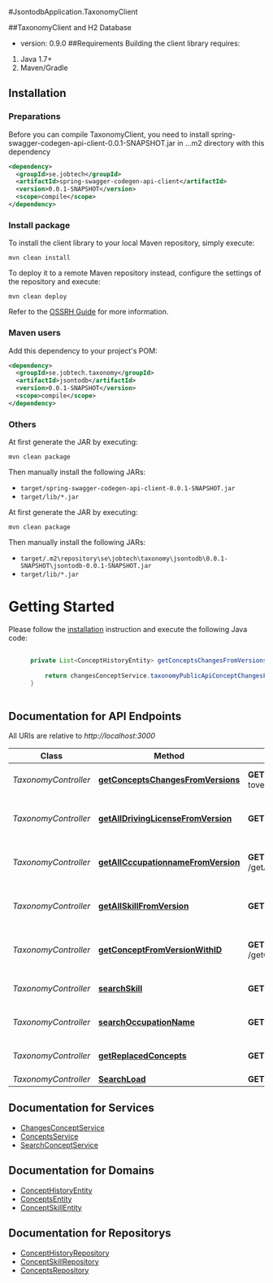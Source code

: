 #JsontodbApplication.TaxonomyClient

##TaxonomyClient and H2 Database
- version: 0.9.0
##Requirements
Building the client library requires:
1. Java 1.7+
2. Maven/Gradle

## Installation

### Preparations
Before you can compile TaxonomyClient, you need to install spring-swagger-codegen-api-client-0.0.1-SNAPSHOT.jar in ..\.m2 directory
with this dependency


```xml
<dependency>
  <groupId>se.jobtech</groupId>
  <artifactId>spring-swagger-codegen-api-client</artifactId>
  <version>0.0.1-SNAPSHOT</version>
  <scope>compile</scope>
</dependency>
```
### Install package
To install the  client library to your local Maven repository, simply execute:

```shell
mvn clean install
```

To deploy it to a remote Maven repository instead, configure the settings of the repository and execute:

```shell
mvn clean deploy
```

Refer to the [OSSRH Guide](http://central.sonatype.org/pages/ossrh-guide.html) for more information.

### Maven users

Add this dependency to your project's POM:
```xml
<dependency>
  <groupId>se.jobtech.taxonomy</groupId>
  <artifactId>jsontodb</artifactId>
  <version>0.0.1-SNAPSHOT</version>
  <scope>compile</scope>
</dependency>
```
### Others

At first generate the JAR by executing:

```shell
mvn clean package
```

Then manually install the following JARs:

* `target/spring-swagger-codegen-api-client-0.0.1-SNAPSHOT.jar`
* `target/lib/*.jar`

At first generate the JAR by executing:

```shell
mvn clean package
```

Then manually install the following JARs:

* `target/.m2\repository\se\jobtech\taxonomy\jsontodb\0.0.1-SNAPSHOT\jsontodb-0.0.1-SNAPSHOT.jar`
* `target/lib/*.jar`

# Getting Started

Please follow the [installation](#installation) instruction and execute the following Java code:

```java
      
      private List<ConceptHistoryEntity> getConceptsChangesFromVersions(@PathVariable Long fromVersion, Long toVersion) {
  
          return changesConceptService.taxonomyPublicApiConceptChangesFromVersionToVersion(fromVersion, toVersion, null, null);
      }    
    
```
## Documentation for API Endpoints

All URIs are relative to *http://localhost:3000*

Class | Method | HTTP request | Description
------------ | ------------- | ------------- | -------------
*TaxonomyController* | [**getConceptsChangesFromVersions**](docs/ChangesConceptService.md#taxonomyPublicApiConceptChangesFromVersionToVersion) | **GET** /concept-changes-fromversion-toversion/{fromVersion}/{toVersion} | Return ConceptHistoryEntity changes from-version to-version and insert data in table,TaxonomyClient\src\main\resources\sql\create-table-consepthistory.
*TaxonomyController* | [**getAllDrivingLicenseFromVersion**](docs/ConceptsService.md) | **GET** /taxonomyP |  Return all driving license from a version, and insert data in table,TaxonomyClient\src\main\resources\sql\create-table-consepthistory. se the format yyyy-MM-dd HH:mm:ss (i.e. 2017-06-09 14:30:01).
*TaxonomyController* | [**getAllCccupationnameFromVersion**](docs/ConceptsService.md) | **GET**  /getAllOccupationnameFromVersion/{version}| Return Drivinglicense history from date to now, and insert data in table,TaxonomyClient\src\main\resources\sql\create-table-consepthistory. se the format yyyy-MM-dd HH:mm:ss (i.e. 2017-06-09 14:30:01).
*TaxonomyController* | [**getAllSkillFromVersion**](docs/ConceptsService.md) | **GET** /getAllSkillFromVersion/{version}| Return Skills history from version, and insert data in table,TaxonomyClient\src\main\resources\sql\create-table-consepthistory. se the format yyyy-MM-dd HH:mm:ss (i.e. 2017-06-09 14:30:01).
*TaxonomyController* | [**getConceptFromVersionWithID**](docs/ConceptsService.md) | **GET** /getConceptFromVersionWithID/{version}| Return Skills history from version, and insert data in table,TaxonomyClient\src\main\resources\sql\create-table-consepthistory. se the format yyyy-MM-dd HH:mm:ss (i.e. 2017-06-09 14:30:01).
*TaxonomyController* | [**searchSkill**](docs/SearchConceptService.md) | **GET** /SearchSkill/{q} | Return Skill(s) concepts by part of string, and insert data in table,TaxonomyClient\src\main\resources\sql\create-table-conseptskill
*TaxonomyController* | [**searchOccupationName**](docs/SearchConceptService.md) | **GET** /SearchOccupationName/{q} | Return SearchOccupationName(s) concepts by part of string, and insert data in table,TaxonomyClient\src\main\resources\sql\create-table-consepthistory  
*TaxonomyController* | [**getReplacedConcepts**](TaxonomyController.md#ConceptsService) | **GET** conceptsId/{id} | Return concepts with id. and insert data in table,C:\Workspace\TaxonomyClient\src\main\resources\sql\create-table-concepts   
*TaxonomyController* | [**SearchLoad**](TaxonomyController.md#SearchConceptService) | **GET** /SearchLoad/{q} | run Load test. 


## Documentation for Services
 - [ChangesConceptService](docs/ChangesConceptService.md)
 - [ConceptsService](docs/ConceptsService.md)
 - [SearchConceptService](docs/SearchConceptService.md)
 
 ## Documentation for Domains
 - [ConceptHistoryEntity](docs/ConceptHistoryEntity.md)
 - [ConceptsEntity](docs/ConceptsEntity.md)
 - [ConceptSkillEntity](docs/ConceptSkillEntity.md)
 
  ## Documentation for Repositorys
 - [ConceptHistoryRepository](docs/ConceptHistoryRepository.md)
 - [ConceptSkillRepository](docs/ConceptSkillRepository.md)
 - [ConceptsRepository](docs/ConceptsRepository.md)
 





